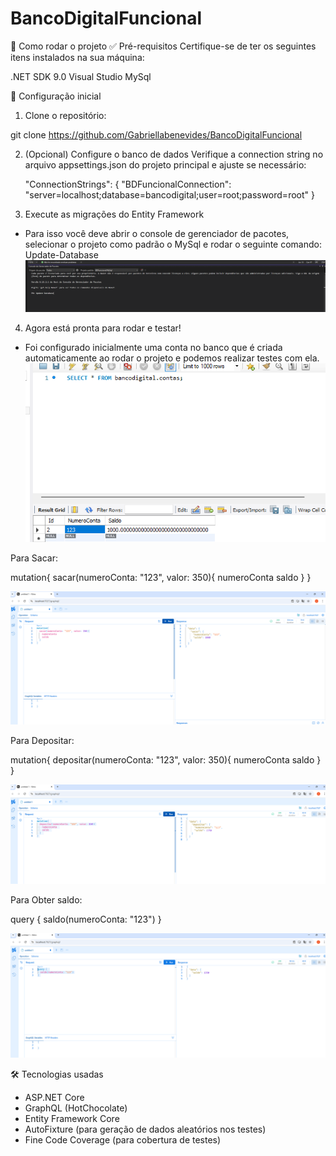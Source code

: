 # BancoDigitalFuncional

🚀 Como rodar o projeto
✅ Pré-requisitos
Certifique-se de ter os seguintes itens instalados na sua máquina:

.NET SDK 9.0
Visual Studio
MySql

🔧 Configuração inicial
1. Clone o repositório:

git clone https://github.com/Gabriellabenevides/BancoDigitalFuncional

2. (Opcional) Configure o banco de dados
Verifique a connection string no arquivo appsettings.json do projeto principal e ajuste se necessário:


    "ConnectionStrings": {
        "BDFuncionalConnection": "server=localhost;database=bancodigital;user=root;password=root"
    }

3. Execute as migrações do Entity Framework
- Para isso você deve abrir o console de gerenciador de pacotes, selecionar o projeto como padrão o MySql e rodar o seguinte comando: Update-Database
![alt text](image.png)


4. Agora está pronta para rodar e testar!
- Foi configurado inicialmente uma conta no banco que é criada automaticamente ao rodar o projeto e podemos realizar testes com ela. 
![alt text](image-1.png)

Para Sacar:

mutation{
  sacar(numeroConta: "123", valor: 350){
    numeroConta
    saldo
  }
}

![alt text](image-2.png)

Para Depositar:

mutation{
  depositar(numeroConta: "123", valor: 350){
    numeroConta
    saldo
  }
}

![alt text](image-3.png)

Para Obter saldo:

query {
  saldo(numeroConta: "123")
}

![alt text](image-4.png)



🛠️ Tecnologias usadas
- ASP.NET Core
- GraphQL (HotChocolate)
- Entity Framework Core
- AutoFixture (para geração de dados aleatórios nos testes)
- Fine Code Coverage (para cobertura de testes)

